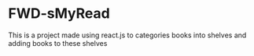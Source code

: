 # FWD-sMyRead
This is a project made using react.js to categories books into shelves and adding books to these shelves 
